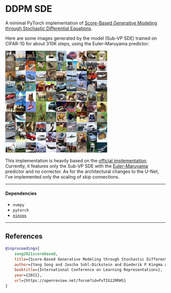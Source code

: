 # DDPM SDE

A minimal PyTorch implementation of [Score-Based Generative Modeling through Stochastic Differential Equations](https://arxiv.org/abs/2011.13456).

Here are some images generated by the model (Sub-VP SDE) trained on CIFAR-10 for about 310K steps, using the Euler–Maruyama predictor:

![image](samples/0.png)

This implementation is heavily based on the [official implementation](https://github.com/yang-song/score_sde_pytorch). Currently, it features only the Sub-VP SDE with the [Euler–Maruyama](https://en.wikipedia.org/wiki/Euler%E2%80%93Maruyama_method) predictor and no corrector. As for the architectural changes to the U-Net, I've implemented only the scaling of skip connections.

---

#### Dependencies

- `numpy`
- `pytorch`
- [`einops`](https://einops.rocks/)

----

## References

```bibtex
@inproceedings{
    song2021scorebased,
    title={Score-Based Generative Modeling through Stochastic Differential Equations},
    author={Yang Song and Jascha Sohl-Dickstein and Diederik P Kingma and Abhishek Kumar and Stefano Ermon and Ben Poole},
    booktitle={International Conference on Learning Representations},
    year={2021},
    url={https://openreview.net/forum?id=PxTIG12RRHS}
}
```